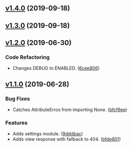 <a name="v1.4.0"></a>
## [v1.4.0](https://github.com/alexseitsinger/django-restricted-paths/compare/v1.3.0...v1.4.0) (2019-09-18)


<a name="v1.3.0"></a>
## [v1.3.0](https://github.com/alexseitsinger/django-restricted-paths/compare/v1.2.0...v1.3.0) (2019-09-18)


<a name="v1.2.0"></a>
## [v1.2.0](https://github.com/alexseitsinger/django-restricted-paths/compare/v1.1.0...v1.2.0) (2019-06-30)

### Code Refactoring
- Changes DEBUG to ENABLED. ([6cee806](https://github.com/alexseitsinger/django-restricted-paths/commit/6cee8064304f5a627efb6422bbdb8790571520dd))


<a name="v1.1.0"></a>
## [v1.1.0](https://github.com/alexseitsinger/django-restricted-paths/compare/1e4e70fb2d78e299ea2af932608a01a3eea79c3d...v1.1.0) (2019-06-28)

### Bug Fixes
- Catches AttributeErros from importing None. ([bfcf9ee](https://github.com/alexseitsinger/django-restricted-paths/commit/bfcf9eef419834a99b84820029eaff0bd08fe029))

### Features
- Adds settings module. ([9dddbac](https://github.com/alexseitsinger/django-restricted-paths/commit/9dddbac9d12cea221d53292e51fc6ae50f8dc931))
- Adds view response with fallback to 404. ([bfde801](https://github.com/alexseitsinger/django-restricted-paths/commit/bfde80130c1fd9b1fa0e16fe5322e5cae2bdd1c3))


